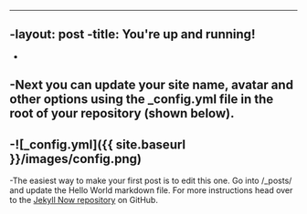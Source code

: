 ----
 -layout: post
 -title: You're up and running!
 ----
 -
 -Next you can update your site name, avatar and other options using the _config.yml file in the root of your repository (shown below).
 -
 -![_config.yml]({{ site.baseurl }}/images/config.png)
 -
 -The easiest way to make your first post is to edit this one. Go into /_posts/ and update the Hello World markdown file. For more instructions head over to the [Jekyll Now repository](https://github.com/barryclark/jekyll-now) on GitHub.
